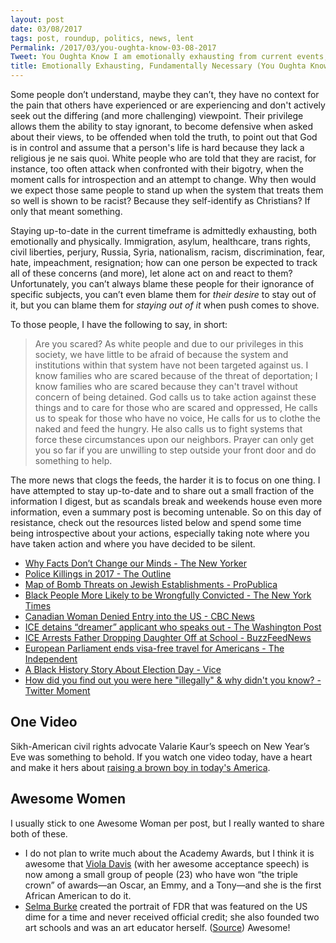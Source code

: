 ```yaml
---
layout: post
date: 03/08/2017
tags: post, roundup, politics, news, lent
Permalink: /2017/03/you-oughta-know-03-08-2017
Tweet: You Oughta Know I am emotionally exhausting from current events, but it is fundamentally necessary to keep going.
title: Emotionally Exhausting, Fundamentally Necessary (You Oughta Know)
---
```


Some people don’t understand, maybe they can’t, they have no context for the pain that others have experienced or are experiencing and don't actively seek out the differing (and more challenging) viewpoint. Their privilege allows them the ability to stay ignorant, to become defensive when asked about their views, to be offended when told the truth, to point out that God is in control and assume that a person's life is hard because they lack a religious je ne sais quoi. White people who are told that they are racist, for instance, too often attack when confronted with their bigotry, when the moment calls for introspection and an attempt to change. Why then would we expect those same people to stand up when the system that treats them so well is shown to be racist? Because they self-identify as Christians? If only that meant something.

Staying up-to-date in the current timeframe is admittedly exhausting, both emotionally and physically. Immigration, asylum, healthcare, trans rights, civil liberties, perjury, Russia, Syria, nationalism, racism, discrimination, fear, hate, impeachment, resignation; how can one person be expected to track all of these concerns (and more), let alone act on and react to them? Unfortunately, you can’t always blame these people for their ignorance of specific subjects, you can’t even blame them for _their desire_ to stay out of it, but you can blame them for _staying out of it_ when push comes to shove.

To those people, I have the following to say, in short:
> Are you scared? As white people and due to our privileges in this society, we have little to be afraid of because the system and institutions within that system have not been targeted against us. I know families who are scared because of the threat of deportation; I know families who are scared because they can't travel without concern of being detained. God calls us to take action against these things and to care for those who are scared and oppressed, He calls us to speak for those who have no voice, He calls for us to clothe the naked and feed the hungry. He also calls us to fight systems that force these circumstances upon our neighbors. Prayer can only get you so far if you are unwilling to step outside your front door and do something to help.

The more news that clogs the feeds, the harder it is to focus on one thing. I have attempted to stay up-to-date and to share out a small fraction of the information I digest, but as scandals break and weekends house even more information, even a summary post is becoming untenable. So on this day of resistance, check out the resources listed below and spend some time being introspective about your actions, especially taking note where you have taken action and where you have decided to be silent.

+ [Why Facts Don’t Change our Minds - The New Yorker][1]
+ [Police Killings in 2017 - The Outline][2]
+ [Map of Bomb Threats on Jewish Establishments - ProPublica][3]
+ [Black People More Likely to be Wrongfully Convicted - The New York Times][4]
+ [Canadian Woman Denied Entry into the US - CBC News][5]
+ [ICE detains “dreamer” applicant who speaks out - The Washington Post][6]
+ [ICE Arrests Father Dropping Daughter Off at School - BuzzFeedNews][7]
+ [European Parliament ends visa-free travel for Americans - The Independent][8]
+ [A Black History Story About Election Day - Vice][9]
+ [How did you find out you were here "illegally" & why didn't you know? - Twitter Moment][10]

## One Video
Sikh-American civil rights advocate Valarie Kaur’s speech on New Year’s Eve was something to behold. If you watch one video today, have a heart and make it hers about [raising a brown boy in today's America][11].

## Awesome Women
I usually stick to one Awesome Woman per post, but I really wanted to share both of these.
+ I do not plan to write much about the Academy Awards, but I think it is awesome that [Viola Davis][12] (with her awesome acceptance speech) is now among a small group of people (23) who have won “the triple crown” of awards—an Oscar, an Emmy, and a Tony—and she is the first African American to do it.
+ [Selma Burke][13] created the portrait of FDR that was featured on the US dime for a time and never received official credit; she also founded two art schools and was an art educator herself. ([Source][14])
Awesome!

[1]:	http://www.newyorker.com/magazine/2017/02/27/why-facts-dont-change-our-minds
[2]:	https://theoutline.com/post/1191/more-americans-are-being-killed-by-police-in-2017
[3]:	https://projects.propublica.org/graphics/jcc-bomb-threats "Map: Bomb Threats to Jewish Community Centers and Organizations"
[4]:	https://www.nytimes.com/2017/03/07/us/wrongful-convictions-race-exoneration.html?smid=tw-share
[5]:	http://www.cbc.ca/news/canada/montreal/canadian-denied-entry-us-immigrant-visa-1.4011202
[6]:	https://www.washingtonpost.com/news/morning-mix/wp/2017/03/02/ice-nabs-young-dreamer-applicant-after-she-speaks-out-at-a-news-conference/?utm_term=.bbd93f7c0160
[7]:	https://www.buzzfeed.com/adolfoflores/girl-records-immigration-arrest-of-father?utm_term=.gu8wE1y3mP#.nnan1854jl
[8]:	http://www.independent.co.uk/news/world/europe/europe-visa-free-travel-americans-european-parliament-vote-a7609406.html
[9]:	https://www.vice.com/en_us/article/that-time-white-people-burned-and-pillaged-a-black-community-on-election-day
[10]:	https://mobile.twitter.com/i/moments/838568332659826688?m=1
[11]:	https://www.washingtonpost.com/news/acts-of-faith/wp/2017/03/06/breathe-push-watch-this-sikh-activists-powerful-prayer-for-america/?utm_term=.9af32aff84d3 "The Washington Post"
[12]:	https://www.washingtonpost.com/lifestyle/style/forget-the-egot-only-22-actors-have-accomplished-this-more-impressive-feat/2017/02/21/bdd85036-d782-11e6-9f9f-5cdb4b7f8dd7_story.html?postshare=2571488163622194&tid=ss_tw&utm_term=.d8c1eac88b6f "The Washington Post"
[13]:	https://en.wikipedia.org/wiki/Selma_Burke "Wikipedia"
[14]:	https://mobile.twitter.com/ReaganGomez/status/838245422476877824 "Reagan Gomez - Twitter"